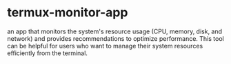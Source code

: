 # termux-monitor-app
an app that monitors the system's resource usage (CPU, memory, disk, and network) and provides recommendations to optimize performance. This tool can be helpful for users who want to manage their system resources efficiently from the terminal.
